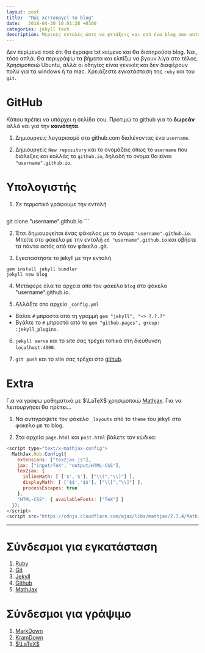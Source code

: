 ```yaml
---
layout: post
title:  "Πώς λειτουργεί το blog"
date:   2018-04-30 10:01:28 +0300
categories: jekyll tech
description: Μερικές εντολές ώστε να φτιάξεις και εσύ ένα blog σαν αυτό το υπέροχο που βλέπεις.
---
```

Δεν περίμενα ποτέ ότι θα έγραφα txt κείμενο και θα διατηρούσα blog. Ναι, τόσο απλά. Θα περιγράψω τα βήματα και ελπίζω να βγουν λίγα στο τέλος. Χρησιμοποιώ Ubuntu, αλλά οι οδηγίες είναι γενικές και δεν διαφέρουν πολύ για τα windows ή τα mac. Χρειάζεστε εγκατάσταση της `ruby` και του `git`.

# GitHub
Κάπου πρέπει να υπάρχει η σελίδα σου. Προτιμώ το github για το **δωρεάν** αλλά και για την **κοινότητα**.

1. Δημιουργείς λογαριασμό στο github.com διαλέγοντας ένα `username`.

2. Δημιουργείς `New repository` και το ονομάζεις όπως το `username` που διάλεξες και κολλάς το `github.io`, δηλαδή το όνομα θα είναι `"username".github.io`.

# Υπολογιστής
1. Σε τερματικό γράφουμε την εντολή
    ```bash
git clone "username".github.io
    ```

2. Έτσι δημιουργείται ένας φάκελος με το όνομα `"username".github.io`. Μπείτε στο φάκελο με την εντολή `cd "username".github.io` και σβήστε τα πάντα εκτός από τον φάκελο .git.

3. Εγκαταστήστε το jekyll με την εντολή
  ```shell
gem install jekyll bundler
jekyll new blog
  ```

4. Μετάφερε όλα τα αρχεία από τον φάκελο `blog` στο φάκελο "username".github.io.

5. Αλλάξτε στο αρχείο `_config.yml`
  - Βάλτε `#` μπροστά από τη γραμμή `gem "jekyll", "~> ?.?.?"`
  - Βγάλτε το `#` μπροστά από το `gem "github-pages", group: :jekyll_plugins`.

6. `jekyll serve` και το site σας τρέχει τοπικά στη διεύθυνση `localhost:4000`.

7. `git push` και το site σας τρέχει στο [github](https://github.com).

# Extra
Για να γράφω μαθηματικά με $\LaTeX$ χρησιμοποιώ [Mathjax](www.mathjax.org). Για να λειτουργήσει θα πρέπει...

1. Να αντιγράψετε τον φάκελο `_layouts` από το `theme` του jekyll στο φάκελο με το blog.

2. Στα αρχεία `page.html` και `post.html` βάλετε τον κώδικα:

```javascript
<script type="text/x-mathjax-config">
  MathJax.Hub.Config({
    extensions: ["tex2jax.js"],
    jax: ["input/TeX", "output/HTML-CSS"],
    tex2jax: {
      inlineMath: [ ['$','$'], ["\\(","\\)"] ],
      displayMath: [ ['$$','$$'], ["\\[","\\]"] ],
      processEscapes: true
    },
    "HTML-CSS": { availableFonts: ["TeX"] }
  });
</script>
<script src='https://cdnjs.cloudflare.com/ajax/libs/mathjax/2.7.4/MathJax.js?config=TeX-MML-AM_CHTML' async></script>

```
***

# Σύνδεσμοι για εγκατάσταση

1. [Ruby](https://www.ruby-lang.org/)
2. [Git](https://git-scm.com/)
3. [Jekyll](https://jekyllrb.com/)
4. [Github](https://github.com/)
5. [MathJax](https://www.mathjax.org/)

# Σύνδεσμοι για γράψιμο

1. [MarkDown](https://daringfireball.net/projects/markdown/syntax)
2. [KramDown](https://kramdown.gettalong.org/quickref.html)
3. [$\LaTeX$](https://en.wikibooks.org/wiki/LaTeX/Mathematics)
